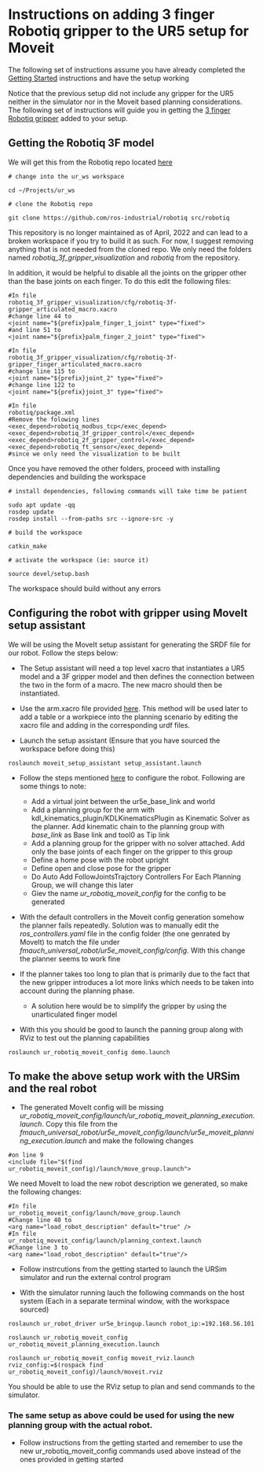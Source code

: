 # Instructions on adding 3 finger Robotiq gripper to the UR5 setup for Moveit

The following set of instructions assume you have already completed the [Getting Started](https://github.com/BijoSebastian/UR5/blob/main/Docs/Getting%20started.md) instructions and have the setup working

Notice that the previous setup did not include any gripper for the UR5 neither in the simulator nor in the Moveit based planning considerations. The following set of instructions will guide you in getting the [3 finger Robotiq gripper](https://robotiq.com/products/3-finger-adaptive-robot-gripper) added to your setup.

## Getting the Robotiq 3F model

We will get this from the Robotiq repo located [here](https://github.com/ros-industrial/robotiq)

```
# change into the ur_ws workspace

cd ~/Projects/ur_ws

# clone the Robotiq repo 

git clone https://github.com/ros-industrial/robotiq src/robotiq
```
This repository is no longer maintained as of April, 2022 and can lead to a broken workspace if you try to build it as such. For now, I suggest removing anything that is not needed from the cloned repo. We only need the folders named _robotiq_3f_gripper_visualization_ and _robotiq_ from the repository.

In addition, it would be helpful to disable all the joints on the gripper other than the base joints on each finger. To do this edit the following files:

```
#In file
robotiq_3f_gripper_visualization/cfg/robotiq-3f-gripper_articulated_macro.xacro
#change line 44 to
<joint name="${prefix}palm_finger_1_joint" type="fixed">
#and line 51 to 
<joint name="${prefix}palm_finger_2_joint" type="fixed">

#In file
robotiq_3f_gripper_visualization/cfg/robotiq-3f-gripper_finger_articulated_macro.xacro
#change line 115 to 
<joint name="${prefix}joint_2" type="fixed">
#change line 122 to
<joint name="${prefix}joint_3" type="fixed">

#In file 
robotiq/package.xml
#Remove the folowing lines
<exec_depend>robotiq_modbus_tcp</exec_depend>
<exec_depend>robotiq_3f_gripper_control</exec_depend>
<exec_depend>robotiq_2f_gripper_control</exec_depend>
<exec_depend>robotiq_ft_sensor</exec_depend>
#since we only need the visualization to be built
```

Once you have removed the other folders, proceed with installing dependencies and building the workspace

```
# install dependencies, following commands will take time be patient

sudo apt update -qq
rosdep update
rosdep install --from-paths src --ignore-src -y

# build the workspace

catkin_make

# activate the workspace (ie: source it)

source devel/setup.bash
```
The workspace should build without any errors

## Configuring the robot with gripper using MoveIt setup assistant 

We will be using the MoveIt setup assistant for generating the SRDF file for our robot. Follow the steps below:

- The Setup assistant will need a top level xacro that instantiates a UR5 model and a 3F gripper model and then defines the connection between the two in the form of a macro. The new macro should then be instantiated. 

- Use the arm.xacro file provided [here](https://github.com/BijoSebastian/UR5/blob/main/description/arm.xacro). This method will be used later to add a table or a workpiece into the planning scenario by editing the xacro file and adding in the corresponding urdf files.

- Launch the setup assistant (Ensure that you have sourced the workspace before doing this)
```
roslaunch moveit_setup_assistant setup_assistant.launch
```
- Follow the steps mentioned [here](https://ros-planning.github.io/moveit_tutorials/doc/setup_assistant/setup_assistant_tutorial.html) to configure the robot. Following are some things to note:

    - Add a virtual joint between the ur5e_base_link and world
    - Add a planning group for the arm with kdl_kinematics_plugin/KDLKinematicsPlugin as Kinematic Solver as the planner. Add kinematic chain to the planning group with *base_link* as Base link and tool0 as Tip link
    - Add a planning group for the gripper with no solver attached. Add only the base joints of each finger on the gripper to this group
    - Define a home pose with the robot upright
    - Define open and close pose for the gripper
    - Do Auto Add FollowJointsTrajctory Controllers For Each Planning Group, we will change this later
    - Giev the name *ur_robotiq_moveit_config* for the config to be generated

- With the default controllers in the Moveit config generation somehow the planner fails repeatedly. Solution was to manually edit the *ros_controllers.yaml* file in the config folder (the one genrated by MoveIt) to match the file under *fmauch_universal_robot/ur5e_moveit_config/config*. With this change the planner seems to work fine

- If the planner takes too long to plan that is primarily due to the fact that the new gripper introduces a lot more links which needs to be taken into account during the planning phase.

    - A solution here would be to simplify the gripper by using the unarticulated finger model 
    
- With this you should be good to launch the panning group along with RViz to test out the planning capabilities

```
roslaunch ur_robotiq_moveit_config demo.launch
```

## To make the above setup work with the URSim and the real robot

- The generated MoveIt config will be missing *ur_robotiq_moveit_config/launch/ur_robotiq_moveit_planning_execution.launch*. Copy this file from the *fmauch_universal_robot/ur5e_moveit_config/launch/ur5e_moveit_planning_execution.launch* and make the following changes
```
#on line 9
<include file="$(find ur_robotiq_moveit_config)/launch/move_group.launch">
```
 We need MoveIt to load the new robot description we generated, so make the following changes:
 ```
 #In file
 ur_robotiq_moveit_config/launch/move_group.launch
 #Change line 40 to 
 <arg name="load_robot_description" default="true" />
 #In file 
 ur_robotiq_moveit_config/launch/planning_context.launch
 #Change line 3 to 
 <arg name="load_robot_description" default="true"/> 
 ```
 
- Follow instrcutions from the getting started to launch the URSim simulator and run the external control program

- With the simulator running lauch the following commands on the host system (Each in a separate terminal window, with the workspace sourced)
```
roslaunch ur_robot_driver ur5e_bringup.launch robot_ip:=192.168.56.101

roslaunch ur_robotiq_moveit_config ur_robotiq_moveit_planning_execution.launch 

roslaunch ur_robotiq_moveit_config moveit_rviz.launch rviz_config:=$(rospack find ur_robotiq_moveit_config)/launch/moveit.rviz
```

You should be able to use the RViz setup to plan and send commands to the simulator.
 
### The same setup as above could be used for using the new planning group with the actual robot. 

- Follow instructions from the getting started and remember to use the new ur_robotiq_moveit_config commands used above instead of the ones provided in  getting started
